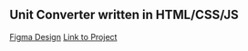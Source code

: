 ## Unit Converter written in HTML/CSS/JS
[Figma Design](https://www.figma.com/design/cqtGul0V8RFXY4vTcIv1Kc/Unit-Conversion?node-id=0-1&p=f&t=zIhuo5VVR6uPW9oX-0)
[Link to Project](https://gleeful-narwhal-e8178e.netlify.app/)

